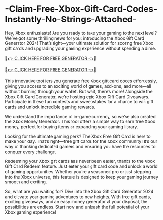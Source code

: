 # -Claim-Free-Xbox-Gift-Card-Codes-Instantly-No-Strings-Attached-
Hey, Xbox enthusiasts! Are you ready to take your gaming to the next level? We’ve got some thrilling news for you: introducing the Xbox Gift Card Generator 2024! That’s right—your ultimate solution for scoring free Xbox gift cards and upgrading your gaming experience without spending a dime.

[🔴👉 CLICK HERE FOR FREE GENERATOR 👈🔴](https://cutt.ly/CeXY2oyH)

[🔴👉 CLICK HERE FOR FREE GENERATOR 👈🔴](https://cutt.ly/CeXY2oyH)

This innovative tool lets you generate free Xbox gift card codes effortlessly, giving you access to an exciting world of games, add-ons, and more—all without burning through your wallet. But wait, there’s more! Alongside the Xbox Gift Card Generator, we’re hosting epic Xbox Gift Card Giveaways. Participate in these fun contests and sweepstakes for a chance to win gift cards and unlock incredible gaming rewards.

We understand the importance of in-game currency, so we’ve also created the Xbox Money Generator. This tool offers a simple way to earn free Xbox money, perfect for buying items or expanding your gaming library.

Looking for the ultimate gaming perk? The Xbox Free Gift Card is here to make your day. That’s right—free gift cards for the Xbox community! It’s our way of thanking dedicated gamers and ensuring you have the resources to conquer every challenge.

Redeeming your Xbox gift cards has never been easier, thanks to the Xbox Gift Card Redeem feature. Just enter your gift card code and unlock a world of gaming opportunities. Whether you’re a seasoned pro or just stepping into the Xbox universe, this feature is designed to keep your gaming journey smooth and exciting.

So, what are you waiting for? Dive into the Xbox Gift Card Generator 2024 and elevate your gaming adventures to new heights. With free gift cards, exciting giveaways, and an easy money generator at your disposal, the possibilities are endless. Start now and unleash the full potential of your Xbox gaming experience!
